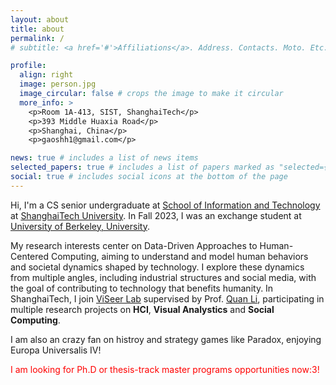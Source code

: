 ```yaml
---
layout: about
title: about
permalink: /
# subtitle: <a href='#'>Affiliations</a>. Address. Contacts. Moto. Etc.

profile:
  align: right
  image: person.jpg
  image_circular: false # crops the image to make it circular
  more_info: >
    <p>Room 1A-413, SIST, ShanghaiTech</p>
    <p>393 Middle Huaxia Road</p>
    <p>Shanghai, China</p>
    <p>gaoshh1@gmail.com</p>

news: true # includes a list of news items
selected_papers: true # includes a list of papers marked as "selected={true}"
social: true # includes social icons at the bottom of the page
---
```


Hi, I'm a CS senior undergraduate at [School of Information and Technology](https://sist.shanghaitech.edu.cn/sist_en/) at [ShanghaiTech University](https://www.shanghaitech.edu.cn/eng/). In Fall 2023, I was an exchange student at [University of Berkeley, University](https://www.berkeley.edu/).

My research interests center on Data-Driven Approaches to Human-Centered Computing, aiming to understand and model human behaviors and societal dynamics shaped by technology. I explore these dynamics from multiple angles, including industrial structures and social media, with the goal of contributing to technology that benefits humanity. In ShanghaiTech, I join [ViSeer Lab](https://faculty.sist.shanghaitech.edu.cn/liquan/) supervised by Prof. [Quan Li](https://faculty.sist.shanghaitech.edu.cn/liquan/), participating in multiple research projects on **HCI**, **Visual Analystics** and **Social Computing**.

I am also an crazy fan on histroy and strategy games like Paradox, enjoying Europa Universalis IV!

<span style="color:red">I am looking for Ph.D or thesis-track master programs opportunities now:3! </span>
